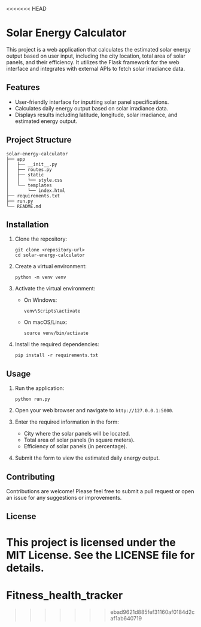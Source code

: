 <<<<<<< HEAD
# Solar Energy Calculator

This project is a web application that calculates the estimated solar energy output based on user input, including the city location, total area of solar panels, and their efficiency. It utilizes the Flask framework for the web interface and integrates with external APIs to fetch solar irradiance data.

## Features

- User-friendly interface for inputting solar panel specifications.
- Calculates daily energy output based on solar irradiance data.
- Displays results including latitude, longitude, solar irradiance, and estimated energy output.

## Project Structure

```
solar-energy-calculator
├── app
│   ├── __init__.py
│   ├── routes.py
│   ├── static
│   │   └── style.css
│   └── templates
│       └── index.html
├── requirements.txt
├── run.py
└── README.md
```

## Installation

1. Clone the repository:
   ```
   git clone <repository-url>
   cd solar-energy-calculator
   ```

2. Create a virtual environment:
   ```
   python -m venv venv
   ```

3. Activate the virtual environment:
   - On Windows:
     ```
     venv\Scripts\activate
     ```
   - On macOS/Linux:
     ```
     source venv/bin/activate
     ```

4. Install the required dependencies:
   ```
   pip install -r requirements.txt
   ```

## Usage

1. Run the application:
   ```
   python run.py
   ```

2. Open your web browser and navigate to `http://127.0.0.1:5000`.

3. Enter the required information in the form:
   - City where the solar panels will be located.
   - Total area of solar panels (in square meters).
   - Efficiency of solar panels (in percentage).

4. Submit the form to view the estimated daily energy output.

## Contributing

Contributions are welcome! Please feel free to submit a pull request or open an issue for any suggestions or improvements.

## License

This project is licensed under the MIT License. See the LICENSE file for details.
=======
# Fitness_health_tracker
>>>>>>> ebad9621d885fef31160af0184d2caf1ab640719
